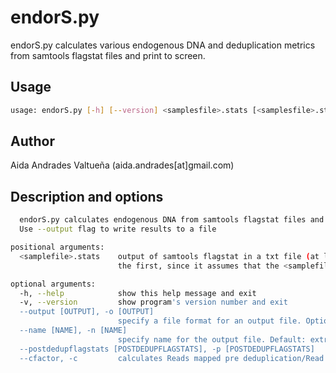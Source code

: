 # endorS.py
endorS.py calculates various endogenous DNA and deduplication metrics  from samtools flagstat files and print to screen.

## Usage
```bash
usage: endorS.py [-h] [--version] <samplesfile>.stats [<samplesfile>.stats]
```

## Author
Aida Andrades Valtueña (aida.andrades[at]gmail.com)

## Description and options
```bash
  endorS.py calculates endogenous DNA from samtools flagstat files and print to screen
  Use --output flag to write results to a file

positional arguments:
  <samplefile>.stats    output of samtools flagstat in a txt file (at least one required). If two files are supplied, the mapped reads of the second file is divided by the total reads in
                        the first, since it assumes that the <samplefile.stats> are related to the same sample. Useful after BAM filtering

optional arguments:
  -h, --help            show this help message and exit
  -v, --version         show program's version number and exit
  --output [OUTPUT], -o [OUTPUT]
                        specify a file format for an output file. Options: <json> for a MultiQC json output. Default: none
  --name [NAME], -n [NAME]
                        specify name for the output file. Default: extracted from the first samtools flagstat file provided
  --postdedupflagstats [POSTDEDUPFLAGSTATS], -p [POSTDEDUPFLAGSTATS]
  --cfactor, -c         calculates Reads mapped pre deduplication/Read mapped post deduplication. WARNING= Only calculated when 2 or 3 (using the -p option) samtools flagstats provided

```
